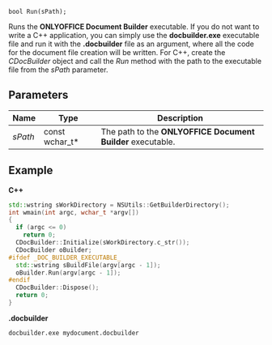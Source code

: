 `bool Run(sPath);`

Runs the **ONLYOFFICE Document Builder** executable. If you do not want to write a C++ application, you can simply use the **docbuilder.exe** executable file and run it with the **.docbuilder** file as an argument, where all the code for the document file creation will be written. For C++, create the *CDocBuilder* object and call the *Run* method with the path to the executable file from the *sPath* parameter.

## Parameters

| Name    | Type             | Description                                                 |
| ------- | ---------------- | ----------------------------------------------------------- |
| *sPath* | const wchar\_t\* | The path to the **ONLYOFFICE Document Builder** executable. |

## Example

**C++**

```cpp
std::wstring sWorkDirectory = NSUtils::GetBuilderDirectory();
int wmain(int argc, wchar_t *argv[])
{
  if (argc <= 0)
    return 0;
  CDocBuilder::Initialize(sWorkDirectory.c_str());
  CDocBuilder oBuilder;
#ifdef _DOC_BUILDER_EXECUTABLE_
  std::wstring sBuildFile(argv[argc - 1]);
  oBuilder.Run(argv[argc - 1]);
#endif
  CDocBuilder::Dispose();
  return 0;
}
```

**.docbuilder**

```shell
docbuilder.exe mydocument.docbuilder
```

